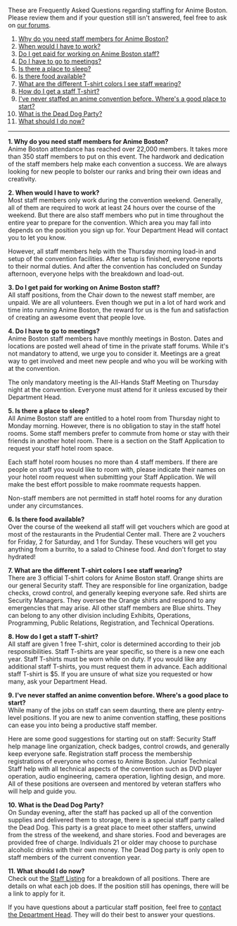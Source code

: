 These are Frequently Asked Questions regarding staffing for Anime Boston. Please review them and if your question still isn't answered, feel free to ask on [our forums](https://forums.animeboston.com/viewforum.php?f=2).


1. [Why do you need staff members for Anime Boston?](#1)
2. [When would I have to work?](#2)
3. [Do I get paid for working on Anime Boston staff?](#3)
4. [Do I have to go to meetings?](#4)
5. [Is there a place to sleep?](#5)
6. [Is there food available?](#6)
7. [What are the different T-shirt colors I see staff wearing?](#7)
8. [How do I get a staff T-shirt?](#8)
9. [I've never staffed an anime convention before. Where's a good place to start?](#9)
10. [What is the Dead Dog Party?](#10)
11. [What should I do now?](#11)

---

**1\. <a name="1">Why do you need staff members for Anime Boston?</a>**  
Anime Boston attendance has reached over 22,000 members. It takes more than 350 staff members to put on this event. The hardwork and dedication of the staff members help make each convention a success. We are always looking for new people to bolster our ranks and bring their own ideas and creativity.

**2\. <a name="2">When would I have to work?</a>**  
Most staff members only work during the convention weekend. Generally, all of them are required to work at least 24 hours over the course of the weekend. But there are also staff members who put in time throughout the entire year to prepare for the convention. Which area you may fall into depends on the position you sign up for. Your Department Head will contact you to let you know.

However, all staff members help with the Thursday morning load-in and setup of the convention facilities. After setup is finished, everyone reports to their normal duties. And after the convention has concluded on Sunday afternoon, everyone helps with the breakdown and load-out.

**3\. <a name="3">Do I get paid for working on Anime Boston staff?</a>**  
All staff positions, from the Chair down to the newest staff member, are unpaid. We are all volunteers. Even though we put in a lot of hard work and time into running Anime Boston, the reward for us is the fun and satisfaction of creating an awesome event that people love.

**4\. <a name="4">Do I have to go to meetings?</a>**  
Anime Boston staff members have monthly meetings in Boston. Dates and locations are posted well ahead of time in the private staff forums. While it's not mandatory to attend, we urge you to consider it. Meetings are a great way to get involved and meet new people and who you will be working with at the convention.

The only mandatory meeting is the All-Hands Staff Meeting on Thursday night at the convention. Everyone must attend for it unless excused by their Department Head.

**5\. <a name="5">Is there a place to sleep?</a>**  
All Anime Boston staff are entitled to a hotel room from Thursday night to Monday morning. However, there is no obligation to stay in the staff hotel rooms. Some staff members prefer to commute from home or stay with their friends in another hotel room. There is a section on the Staff Application to request your staff hotel room space.

Each staff hotel room houses no more than 4 staff members. If there are people on staff you would like to room with, please indicate their names on your hotel room request when submitting your Staff Application. We will make the best effort possible to make roommate requests happen.

Non-staff members are not permitted in staff hotel rooms for any duration under any circumstances.

**6\. <a name="6">Is there food available?</a>**  
Over the course of the weekend all staff will get vouchers which are good at most of the restaurants in the Prudential Center mall. There are 2 vouchers for Friday, 2 for Saturday, and 1 for Sunday. These vouchers will get you anything from a burrito, to a salad to Chinese food. And don't forget to stay hydrated!

**7\. <a name="7">What are the different T-shirt colors I see staff wearing?</a>**  
There are 3 official T-shirt colors for Anime Boston staff. Orange shirts are our general Security staff. They are responsible for line organization, badge checks, crowd control, and generally keeping everyone safe. Red shirts are Security Managers. They oversee the Orange shirts and respond to any emergencies that may arise. All other staff members are Blue shirts. They can belong to any other division including Exhibits, Operations, Programming, Public Relations, Registration, and Technical Operations.

**8\. <a name="8">How do I get a staff T-shirt?</a>**  
All staff are given 1 free T-shirt, color is determined according to their job responsibilities. Staff T-shirts are year specific, so there is a new one each year. Staff T-shirts must be worn while on duty. If you would like any additional staff T-shirts, you must request them in advance. Each additional staff T-shirt is $5. If you are unsure of what size you requested or how many, ask your Department Head.

**9\. <a name="9">I've never staffed an anime convention before. Where's a good place to start?</a>**  
While many of the jobs on staff can seem daunting, there are plenty entry-level positions. If you are new to anime convention staffing, these positions can ease you into being a productive staff member.

Here are some good suggestions for starting out on staff: Security Staff help manage line organization, check badges, control crowds, and generally keep everyone safe. Registration staff process the membership registrations of everyone who comes to Anime Boston. Junior Technical Staff help with all technical aspects of the convention such as DVD player operation, audio engineering, camera operation, lighting design, and more. All of these positions are overseen and mentored by veteran staffers who will help and guide you.

**10\. <a name="10">What is the Dead Dog Party?</a>**  
On Sunday evening, after the staff has packed up all of the convention supplies and delivered them to storage, there is a special staff party called the Dead Dog. This party is a great place to meet other staffers, unwind from the stress of the weekend, and share stories. Food and beverages are provided free of charge. Individuals 21 or older may choose to purchase alcoholic drinks with their own money. The Dead Dog party is only open to staff members of the current convention year.

**11\. <a name="0000">What should I do now?</a>**  
Check out the [Staff Listing](/staff/staff_listing/) for a breakdown of all positions. There are details on what each job does. If the position still has openings, there will be a link to apply for it.

If you have questions about a particular staff position, feel free to [contact the Department Head](/coninfo/contact/). They will do their best to answer your questions.